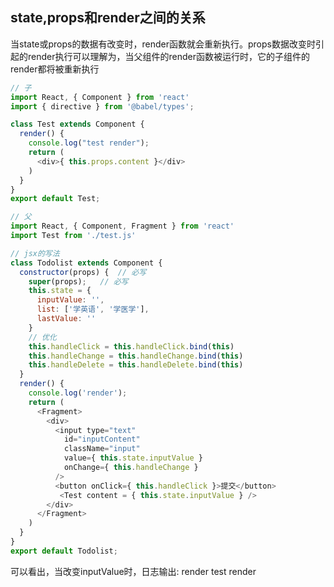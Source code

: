 <!-- 3. state,prop,render之间的关系 -->
## state,props和render之间的关系
当state或props的数据有改变时，render函数就会重新执行。props数据改变时引起的render执行可以理解为，当父组件的render函数被运行时，它的子组件的render都将被重新执行
```js
// 子
import React, { Component } from 'react'
import { directive } from '@babel/types';

class Test extends Component {
  render() {
    console.log("test render");
    return (
      <div>{ this.props.content }</div>
    )
  }
}
export default Test;

// 父
import React, { Component, Fragment } from 'react'
import Test from './test.js'

// jsx的写法
class Todolist extends Component {
  constructor(props) {  // 必写
    super(props);   // 必写
    this.state = {
      inputValue: '',
      list: ['学英语', '学医学'],
      lastValue: ''
    }
    // 优化
    this.handleClick = this.handleClick.bind(this)
    this.handleChange = this.handleChange.bind(this)
    this.handleDelete = this.handleDelete.bind(this)
  }
  render() {
    console.log('render');
    return (
      <Fragment>
        <div>
          <input type="text"
            id="inputContent"
            className="input"
            value={ this.state.inputValue }
            onChange={ this.handleChange }
          />
          <button onClick={ this.handleClick }>提交</button>
           <Test content = { this.state.inputValue } />
        </div>
      </Fragment>
    )
  }
}
export default Todolist;
```

可以看出，当改变inputValue时，日志输出: 
  render
  test render